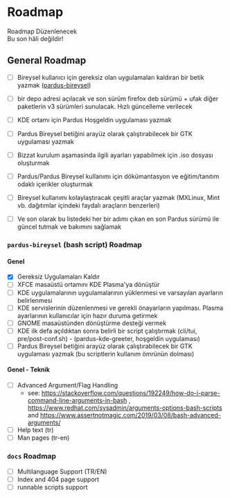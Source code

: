# Roadmap
<div class="warning">Roadmap Düzenlenecek<br>Bu son hâli değildir!</div>

## General Roadmap

- [ ] Bireysel kullanıcı için gereksiz olan uygulamaları kaldıran bir betik yazmak ([pardus-bireysel](#pardus-bireysel-bash-script-roadmap))
- [ ] bir depo adresi açılacak ve son sürüm firefox deb sürümü + ufak diğer paketlerin v3 sürümleri sunulacak. Hızlı güncelleme verilecek
- [ ] KDE ortamı için Pardus Hoşgeldin uygulaması yazmak
- [ ] Pardus Bireysel betiğini arayüz olarak çalıştırabilecek bir GTK uygulaması yazmak
- [ ] Bizzat kurulum aşamasinda ilgili ayarları yapabilmek için .iso dosyası oluşturmak
- [ ] Pardus/Pardus Bireysel kullanımı için dökümantasyon ve eğitim/tanıtım odaklı içerikler oluşturmak
- [ ] Bireysel kullanımı kolaylaştıracak çeşitli araçlar yazmak (MXLinux, Mint vb. dağıtımlar içindeki faydalı araçların benzerleri)
- [ ] Ve son olarak bu listedeki her bir adımı çıkan en son Pardus sürümü ile güncel tutmak ve bakımını sağlamak



### `pardus-bireysel` (bash script) Roadmap
#### Genel
- [x] Gereksiz Uygulamaları Kaldır
- [ ] XFCE masaüstü ortamını KDE Plasma'ya dönüştür
- [ ] KDE uygulamalarının uygulamalarının yüklenmesi ve varsayılan ayarların belirlenmesi
- [ ] KDE servislerinin düzenlenmesi ve gerekli önayarların yapılması. Plasma ayarlarının kullanıcılar için hazır duruma getirmek
- [ ] GNOME masaüstünden dönüştürme desteği vermek
- [ ] KDE ilk defa açıldıktan sonra belirli bir script çalıştırmak (cli/tui, pre/post-conf.sh) - (pardus-kde-greeter, hoşgeldin uygulaması)
- [ ] Pardus Bireysel betiğini arayüz olarak çalıştırabilecek bir GTK uygulaması yazmak (bu scriptlerin kullanım ömrünün dolması)

#### Genel - Teknik
- [ ] Advanced Argument/Flag Handling
  - see: https://stackoverflow.com/questions/192249/how-do-i-parse-command-line-arguments-in-bash , https://www.redhat.com/sysadmin/arguments-options-bash-scripts and https://www.assertnotmagic.com/2019/03/08/bash-advanced-arguments/
- [ ] Help text (tr)
- [ ] Man pages (tr-en)

<!-- kod işi geliştirmeler kod içine geri alındı (olması gerektikleri yerlere .d) -->

### `docs` Roadmap
- [ ] Multilanguage Support (TR/EN)
- [ ] Index and 404 page support
- [ ] runnable scripts support